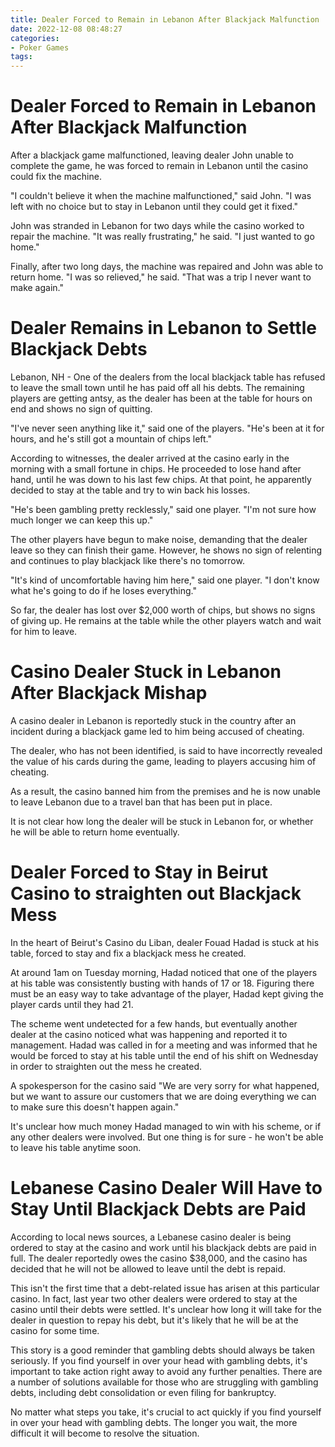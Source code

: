 ```yaml
---
title: Dealer Forced to Remain in Lebanon After Blackjack Malfunction 
date: 2022-12-08 08:48:27
categories:
- Poker Games
tags:
---
```



#  Dealer Forced to Remain in Lebanon After Blackjack Malfunction 

After a blackjack game malfunctioned, leaving dealer John unable to complete the game, he was forced to remain in Lebanon until the casino could fix the machine.

"I couldn't believe it when the machine malfunctioned," said John. "I was left with no choice but to stay in Lebanon until they could get it fixed."

John was stranded in Lebanon for two days while the casino worked to repair the machine. "It was really frustrating," he said. "I just wanted to go home."

Finally, after two long days, the machine was repaired and John was able to return home. "I was so relieved," he said. "That was a trip I never want to make again."

#  Dealer Remains in Lebanon to Settle Blackjack Debts 

Lebanon, NH - One of the dealers from the local blackjack table has refused to leave the small town until he has paid off all his debts. The remaining players are getting antsy, as the dealer has been at the table for hours on end and shows no sign of quitting.

"I've never seen anything like it," said one of the players. "He's been at it for hours, and he's still got a mountain of chips left."

According to witnesses, the dealer arrived at the casino early in the morning with a small fortune in chips. He proceeded to lose hand after hand, until he was down to his last few chips. At that point, he apparently decided to stay at the table and try to win back his losses.

"He's been gambling pretty recklessly," said one player. "I'm not sure how much longer we can keep this up."

The other players have begun to make noise, demanding that the dealer leave so they can finish their game. However, he shows no sign of relenting and continues to play blackjack like there's no tomorrow.

"It's kind of uncomfortable having him here," said one player. "I don't know what he's going to do if he loses everything."

So far, the dealer has lost over $2,000 worth of chips, but shows no signs of giving up. He remains at the table while the other players watch and wait for him to leave.

#  Casino Dealer Stuck in Lebanon After Blackjack Mishap 

A casino dealer in Lebanon is reportedly stuck in the country after an incident during a blackjack game led to him being accused of cheating.

The dealer, who has not been identified, is said to have incorrectly revealed the value of his cards during the game, leading to players accusing him of cheating.

As a result, the casino banned him from the premises and he is now unable to leave Lebanon due to a travel ban that has been put in place.

It is not clear how long the dealer will be stuck in Lebanon for, or whether he will be able to return home eventually.

#  Dealer Forced to Stay in Beirut Casino to straighten out Blackjack Mess 

In the heart of Beirut's Casino du Liban, dealer Fouad Hadad is stuck at his table, forced to stay and fix a blackjack mess he created.

At around 1am on Tuesday morning, Hadad noticed that one of the players at his table was consistently busting with hands of 17 or 18. Figuring there must be an easy way to take advantage of the player, Hadad kept giving the player cards until they had 21. 

The scheme went undetected for a few hands, but eventually another dealer at the casino noticed what was happening and reported it to management. Hadad was called in for a meeting and was informed that he would be forced to stay at his table until the end of his shift on Wednesday in order to straighten out the mess he created.

A spokesperson for the casino said "We are very sorry for what happened, but we want to assure our customers that we are doing everything we can to make sure this doesn't happen again."

It's unclear how much money Hadad managed to win with his scheme, or if any other dealers were involved. But one thing is for sure - he won't be able to leave his table anytime soon.

#  Lebanese Casino Dealer Will Have to Stay Until Blackjack Debts are Paid

According to local news sources, a Lebanese casino dealer is being ordered to stay at the casino and work until his blackjack debts are paid in full. The dealer reportedly owes the casino $38,000, and the casino has decided that he will not be allowed to leave until the debt is repaid.

This isn't the first time that a debt-related issue has arisen at this particular casino. In fact, last year two other dealers were ordered to stay at the casino until their debts were settled. It's unclear how long it will take for the dealer in question to repay his debt, but it's likely that he will be at the casino for some time.

This story is a good reminder that gambling debts should always be taken seriously. If you find yourself in over your head with gambling debts, it's important to take action right away to avoid any further penalties. There are a number of solutions available for those who are struggling with gambling debts, including debt consolidation or even filing for bankruptcy.

No matter what steps you take, it's crucial to act quickly if you find yourself in over your head with gambling debts. The longer you wait, the more difficult it will become to resolve the situation.